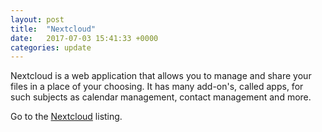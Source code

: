 ```yaml
---
layout: post
title:  "Nextcloud"
date:   2017-07-03 15:41:33 +0000
categories: update
---
```


Nextcloud is a web application that allows you to manage and
 share your files in a place of your choosing. It has many
 add-on's, called apps, for such subjects as calendar management,
 contact management and more.

Go to the <a href="/products/#Nextcloud">Nextcloud</a> listing.

